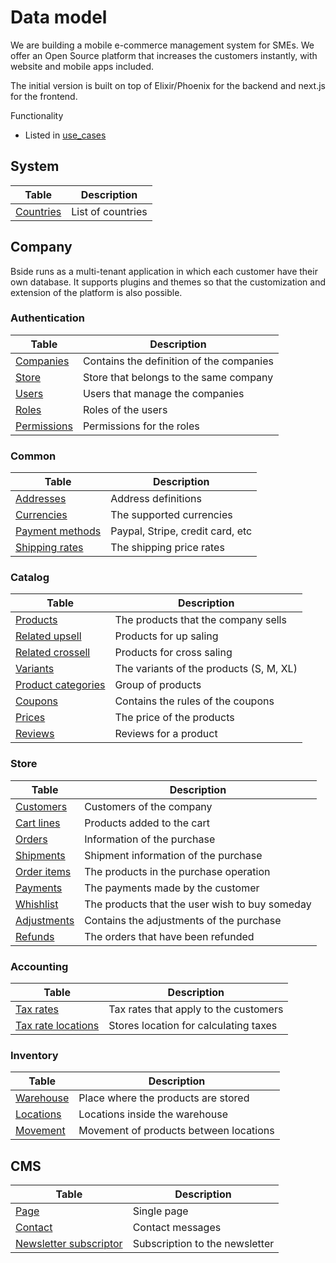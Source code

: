 # Data model

We are building a mobile e-commerce management system for SMEs. We offer
an Open Source platform that increases the customers instantly, with
website and mobile apps included.

The initial version is built on top of Elixir/Phoenix for the backend
and next.js for the frontend.

Functionality

- Listed in [use_cases](use_cases.md)

## System

Table | Description
-- | --
[Countries]() | List of countries

## Company

Bside runs as a multi-tenant application in which each customer have
their own database. It supports plugins and themes so that the
customization and extension of the platform is also possible.

### Authentication

Table | Description
--- | ---
[Companies]() | Contains the definition of the companies
[Store]() | Store that belongs to the same company
[Users]() | Users that manage the companies
[Roles]() | Roles of the users
[Permissions]() | Permissions for the roles

### Common

Table | Description
--- | ---
[Addresses]() | Address definitions
[Currencies]() | The supported currencies
[Payment methods]() | Paypal, Stripe, credit card, etc
[Shipping rates]() | The shipping price rates

### Catalog

Table | Description
--- | ---
[Products]() | The products that the company sells
[Related upsell]() | Products for up saling
[Related crossell]() | Products for cross saling
[Variants]() | The variants of the products (S, M, XL)
[Product categories]() | Group of products
[Coupons]() | Contains the rules of the coupons
[Prices]() | The price of the products
[Reviews]() | Reviews for a product

### Store

Table | Description
--- | ---
[Customers]() | Customers of the company
[Cart lines]() | Products added to the cart
[Orders]() | Information of the purchase
[Shipments]() | Shipment information of the purchase
[Order items]() | The products in the purchase operation
[Payments]() | The payments made by the customer
[Whishlist]() | The products that the user wish to buy someday
[Adjustments]() | Contains the adjustments of the purchase
[Refunds]() | The orders that have been refunded

### Accounting

Table | Description
--- | ---
[Tax rates]() | Tax rates that apply to the customers
[Tax rate locations]() | Stores location for calculating taxes

### Inventory

Table | Description
--- | ---
[Warehouse]() | Place where the products are stored
[Locations]() | Locations inside the warehouse
[Movement]() | Movement of products between locations

## CMS

Table | Description
--- | ---
[Page]() | Single page
[Contact]() | Contact messages
[Newsletter subscriptor]() | Subscription to the newsletter